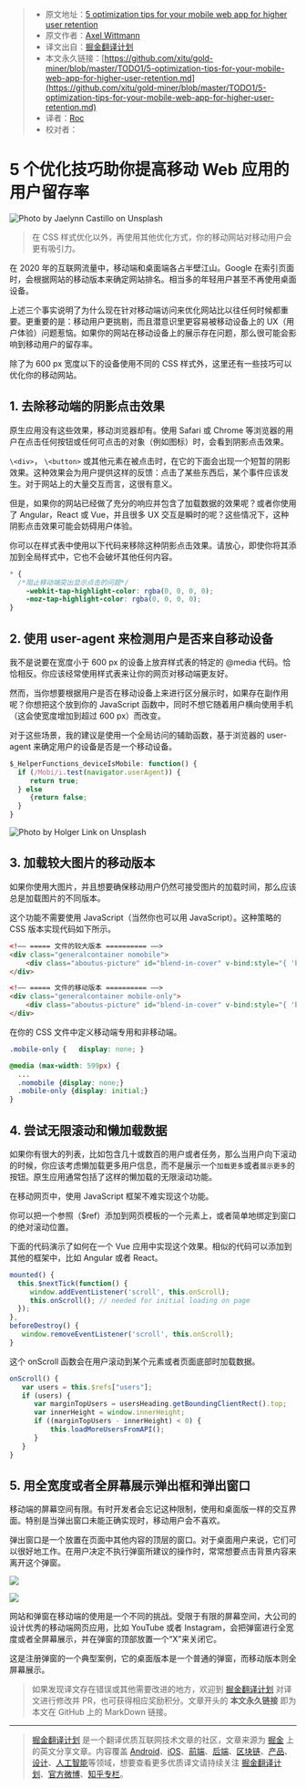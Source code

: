 > * 原文地址：[5 optimization tips for your mobile web app for higher user retention](https://levelup.gitconnected.com/5-optimization-tips-for-your-mobile-web-app-for-higher-user-retention-3d6d158aadb7)
> * 原文作者：[Axel Wittmann](https://medium.com/@axelcwittmann)
> * 译文出自：[掘金翻译计划](https://github.com/xitu/gold-miner)
> * 本文永久链接：[https://github.com/xitu/gold-miner/blob/master/TODO1/5-optimization-tips-for-your-mobile-web-app-for-higher-user-retention.md](https://github.com/xitu/gold-miner/blob/master/TODO1/5-optimization-tips-for-your-mobile-web-app-for-higher-user-retention.md)
> * 译者：[Roc](https://github.com/QinRoc)
> * 校对者：

# 5 个优化技巧助你提高移动 Web 应用的用户留存率

![Photo by [Jaelynn Castillo](https://unsplash.com/@jaelynnalexis?utm_source=medium&utm_medium=referral) on [Unsplash](https://unsplash.com?utm_source=medium&utm_medium=referral)](https://cdn-images-1.medium.com/max/9310/0*Cj9Dw7l2u-wSTCqK)

> 在 CSS 样式优化以外，再使用其他优化方式，你的移动网站对移动用户会更有吸引力。

在 2020 年的互联网流量中，移动端和桌面端各占半壁江山。Google 在索引页面时，会根据网站的移动版本来确定网站排名。相当多的年轻用户甚至不再使用桌面设备。

上述三个事实说明了为什么现在针对移动端访问来优化网站比以往任何时候都重要。更重要的是：移动用户更挑剔，而且潜意识里更容易被移动设备上的 UX（用户体验）问题惹恼。如果你的网站在移动设备上的展示存在问题，那么很可能会影响到移动用户的留存率。

除了为 600 px 宽度以下的设备使用不同的 CSS 样式外，这里还有一些技巧可以优化你的移动网站。

## 1. 去除移动端的阴影点击效果

原生应用没有这些效果，移动浏览器却有。使用 Safari 或 Chrome 等浏览器的用户在点击任何按钮或任何可点击的对象（例如图标）时，会看到阴影点击效果。

`\<div>`， `\<button>` 或其他元素在被点击时，在它的下面会出现一个短暂的阴影效果。这种效果会为用户提供这样的反馈：点击了某些东西后，某个事件应该发生。对于网站上的大量交互而言，这很有意义。

但是，如果你的网站已经做了充分的响应并包含了加载数据的效果呢？或者你使用了 Angular，React 或 Vue，并且很多 UX 交互是瞬时的呢？这些情况下，这种阴影点击效果可能会妨碍用户体验。

你可以在样式表中使用以下代码来移除这种阴影点击效果。请放心，即使你将其添加到全局样式中，它也不会破坏其他任何内容。

```css
* {
  /*阻止移动端突出显示点击的问题*/
    -webkit-tap-highlight-color: rgba(0, 0, 0, 0);
    -moz-tap-highlight-color: rgba(0, 0, 0, 0);
}
```

## 2. 使用 user-agent 来检测用户是否来自移动设备

我不是说要在宽度小于 600 px 的设备上放弃样式表的特定的 @media 代码。恰恰相反。你应该经常使用样式表来让你的网页对移动端更友好。

然而，当你想要根据用户是否在移动设备上来进行区分展示时，如果存在副作用呢？你想把这个放到你的 JavaScript 函数中，同时不想它随着用户横向使用手机（这会使宽度增加到超过 600 px）而改变。

对于这些场景，我的建议是使用一个全局访问的辅助函数，基于浏览器的 user-agent 来确定用户的设备是否是一个移动设备。

```js
$_HelperFunctions_deviceIsMobile: function() {
  if (/Mobi/i.test(navigator.userAgent)) {
     return true;
  } else
     {return false;
  }
}
```

![Photo by [Holger Link](https://unsplash.com/@photoholgic?utm_source=medium&utm_medium=referral) on [Unsplash](https://unsplash.com?utm_source=medium&utm_medium=referral)](https://cdn-images-1.medium.com/max/6716/0*qYl5LnaPjGjQqXfp)

## 3. 加载较大图片的移动版本

如果你使用大图片，并且想要确保移动用户仍然可接受图片的加载时间，那么应该总是加载图片的不同版本。

这个功能不需要使用 JavaScript（当然你也可以用 JavaScript）。这种策略的 CSS 版本实现代码如下所示。

```html
<!—— ===== 文件的较大版本 ========== ——>
<div class="generalcontainer nomobile">
    <div class="aboutus-picture" id="blend-in-cover" v-bind:style="{ 'background-image': 'url(' + image1 + ')' }"></div>
</div>

<!—— ===== 文件的移动版本 ========== ——>
<div class="generalcontainer mobile-only">
    <div class="aboutus-picture" id="blend-in-cover" v-bind:style="{ 'background-image': 'url(' + image1-mobile + ')' }"></div>
</div>
```

在你的 CSS 文件中定义移动端专用和非移动端。

```css
.mobile-only {   display: none; }

@media (max-width: 599px) {
  ...
  .nomobile {display: none;}
  .mobile-only {display: initial;}
}
```

## 4. 尝试无限滚动和懒加载数据

如果你有很大的列表，比如包含几十或数百的用户或者任务，那么当用户向下滚动的时候，你应该考虑懒加载更多用户信息，而不是展示一个`加载更多`或者`展示更多`的按钮。原生应用通常包括了这样的懒加载的无限滚动功能。

在移动网页中，使用 JavaScript 框架不难实现这个功能。

你可以把一个参照（$ref）添加到网页模板的一个元素上，或者简单地绑定到窗口的绝对滚动位置。

下面的代码演示了如何在一个 Vue 应用中实现这个效果。相似的代码可以添加到其他的框架中，比如 Angular 或者 React。

```js
mounted() {
  this.$nextTick(function() {
     window.addEventListener('scroll', this.onScroll);
     this.onScroll(); // needed for initial loading on page
  });
},
beforeDestroy() {
   window.removeEventListener('scroll', this.onScroll);
}
```

这个 onScroll 函数会在用户滚动到某个元素或者页面底部时加载数据。

```js
onScroll() {
   var users = this.$refs["users"];
   if (users) {
      var marginTopUsers = usersHeading.getBoundingClientRect().top;
      var innerHeight = window.innerHeight;
      if ((marginTopUsers - innerHeight) < 0) {
          this.loadMoreUsersFromAPI();
      }
   }
}
```

## 5. 用全宽度或者全屏幕展示弹出框和弹出窗口

移动端的屏幕空间有限。有时开发者会忘记这种限制，使用和桌面版一样的交互界面。特别是当弹出窗口未能正确实现时，移动用户会不喜欢。

弹出窗口是一个放置在页面中其他内容的顶层的窗口。对于桌面用户来说，它们可以很好地工作。在用户决定不执行弹窗所建议的操作时，常常想要点击背景内容来离开这个弹窗。

![](https://cdn-images-1.medium.com/max/4816/1*J7cegVnnZMO7zl6uv357tA.png)

![](https://cdn-images-1.medium.com/max/3912/1*6tVjltC9faX0gnRT25xKaQ.png)

网站和弹窗在移动端的使用是一个不同的挑战。受限于有限的屏幕空间，大公司的设计优秀的移动端网页应用，比如 YouTube 或者 Instagram，会把弹窗进行全宽度或者全屏幕展示，并在弹窗的顶部放置一个“X”来关闭它。

这是注册弹窗的一个典型案例，它的桌面版本是一个普通的弹窗，而移动版本则全屏幕展示。

> 如果发现译文存在错误或其他需要改进的地方，欢迎到 [掘金翻译计划](https://github.com/xitu/gold-miner) 对译文进行修改并 PR，也可获得相应奖励积分。文章开头的 **本文永久链接** 即为本文在 GitHub 上的 MarkDown 链接。

---

> [掘金翻译计划](https://github.com/xitu/gold-miner) 是一个翻译优质互联网技术文章的社区，文章来源为 [掘金](https://juejin.im) 上的英文分享文章。内容覆盖 [Android](https://github.com/xitu/gold-miner#android)、[iOS](https://github.com/xitu/gold-miner#ios)、[前端](https://github.com/xitu/gold-miner#前端)、[后端](https://github.com/xitu/gold-miner#后端)、[区块链](https://github.com/xitu/gold-miner#区块链)、[产品](https://github.com/xitu/gold-miner#产品)、[设计](https://github.com/xitu/gold-miner#设计)、[人工智能](https://github.com/xitu/gold-miner#人工智能)等领域，想要查看更多优质译文请持续关注 [掘金翻译计划](https://github.com/xitu/gold-miner)、[官方微博](http://weibo.com/juejinfanyi)、[知乎专栏](https://zhuanlan.zhihu.com/juejinfanyi)。
